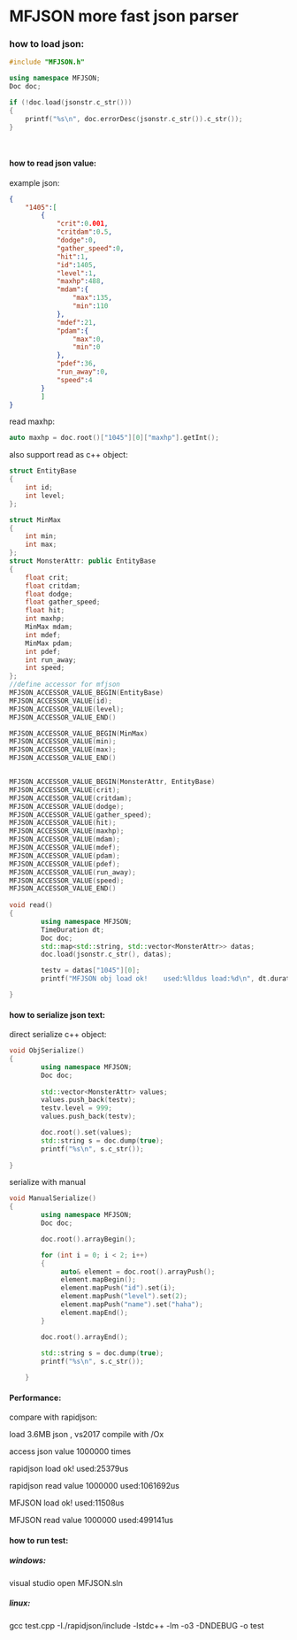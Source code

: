 # MFJSON more fast json parser

### how to load json:

```c++
#include "MFJSON.h"

using namespace MFJSON;
Doc doc;

if (!doc.load(jsonstr.c_str()))
{
	printf("%s\n", doc.errorDesc(jsonstr.c_str()).c_str());				
}

		

```
#### how to read json value:

example json:

```json
{
	"1405":[
		{
			"crit":0.001,
			"critdam":0.5,
			"dodge":0,
			"gather_speed":0,
			"hit":1,
			"id":1405,
			"level":1,
			"maxhp":488,
			"mdam":{
				"max":135,
				"min":110
			},
			"mdef":21,
			"pdam":{
				"max":0,
				"min":0
			},
			"pdef":36,
			"run_away":0,
			"speed":4
		}
        ]
}
```

read maxhp:

```c++
auto maxhp = doc.root()["1045"][0]["maxhp"].getInt();

```



also support read as c++ object:

```c++
struct EntityBase
{
	int id;
	int level;
};

struct MinMax
{
	int min;
	int max;
};
struct MonsterAttr: public EntityBase
{
	float crit;
	float critdam;
	float dodge;
	float gather_speed;
	float hit;
	int maxhp;
	MinMax mdam;
	int mdef;
	MinMax pdam;
	int pdef;
	int run_away;
	int speed;
};
//define accessor for mfjson
MFJSON_ACCESSOR_VALUE_BEGIN(EntityBase)
MFJSON_ACCESSOR_VALUE(id);
MFJSON_ACCESSOR_VALUE(level);
MFJSON_ACCESSOR_VALUE_END()

MFJSON_ACCESSOR_VALUE_BEGIN(MinMax)
MFJSON_ACCESSOR_VALUE(min);
MFJSON_ACCESSOR_VALUE(max);
MFJSON_ACCESSOR_VALUE_END()


MFJSON_ACCESSOR_VALUE_BEGIN(MonsterAttr, EntityBase)
MFJSON_ACCESSOR_VALUE(crit);
MFJSON_ACCESSOR_VALUE(critdam);
MFJSON_ACCESSOR_VALUE(dodge);
MFJSON_ACCESSOR_VALUE(gather_speed);
MFJSON_ACCESSOR_VALUE(hit);
MFJSON_ACCESSOR_VALUE(maxhp);
MFJSON_ACCESSOR_VALUE(mdam);
MFJSON_ACCESSOR_VALUE(mdef);
MFJSON_ACCESSOR_VALUE(pdam);
MFJSON_ACCESSOR_VALUE(pdef);
MFJSON_ACCESSOR_VALUE(run_away);
MFJSON_ACCESSOR_VALUE(speed);
MFJSON_ACCESSOR_VALUE_END()
    
void read()
{
		using namespace MFJSON;
		TimeDuration dt;
		Doc doc;
		std::map<std::string, std::vector<MonsterAttr>> datas;
		doc.load(jsonstr.c_str(), datas);

		testv = datas["1045"][0];
		printf("MFJSON obj load ok!    used:%lldus load:%d\n", dt.duration(), (int)datas.size());

}
```



#### how to serialize json text:

direct serialize c++ object:

```c++
void ObjSerialize()
{
		using namespace MFJSON;
		Doc doc;
    
		std::vector<MonsterAttr> values;
		values.push_back(testv);
		testv.level = 999;
		values.push_back(testv);

		doc.root().set(values);
		std::string s = doc.dump(true);
		printf("%s\n", s.c_str());
	
}
```



serialize with manual

```C++
void ManualSerialize()	
{
		using namespace MFJSON;
		Doc doc;

		doc.root().arrayBegin();

		for (int i = 0; i < 2; i++)
		{
			 auto& element = doc.root().arrayPush();
			 element.mapBegin();
			 element.mapPush("id").set(i);
			 element.mapPush("level").set(2);
			 element.mapPush("name").set("haha");
			 element.mapEnd();
		}

		doc.root().arrayEnd();
	
		std::string s = doc.dump(true);
		printf("%s\n", s.c_str());

	}
```

#### Performance:

compare with rapidjson:

load 3.6MB json , vs2017 compile with /Ox

access  json value 1000000 times

rapidjson load ok! used:25379us

rapidjson read value 1000000 used:1061692us

MFJSON load ok!    used:11508us

MFJSON read value 1000000 used:499141us

#### how to run test:

##### windows: 

visual studio open MFJSON.sln

##### linux: 

gcc test.cpp -I./rapidjson/include -lstdc++ -lm -o3 -DNDEBUG -o test

